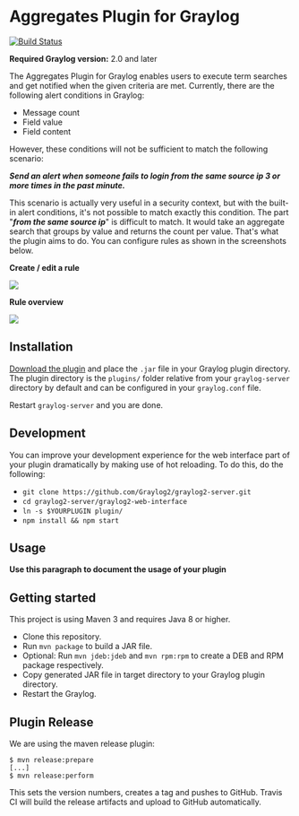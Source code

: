 # Aggregates Plugin for Graylog

[![Build Status](https://travis-ci.org/cvtienhoven/graylog-plugin-aggregates.svg?branch=master)](https://travis-ci.org/cvtienhoven/graylog-plugin-aggregates)

**Required Graylog version:** 2.0 and later

The Aggregates Plugin for Graylog enables users to execute term searches and get notified when the given criteria are met. Currently, there are the following alert conditions in Graylog:

* Message count
* Field value
* Field content

However, these conditions will not be sufficient to match the following scenario:

**_Send an alert when someone fails to login from the same source ip 3 or more times in the past minute._**

This scenario is actually very useful in a security context, but with the built-in alert conditions, it's not possible to match exactly this condition. The part "**_from the same source ip_**" is difficult to match. It would take an aggregate search that groups by value and returns the count per value. That's what the plugin aims to do. You can configure rules as shown in the screenshots below.

**Create / edit a rule**

![](https://github.com/cvtienhoven/graylog-plugin-aggregates/blob/master/images/edit_rule.png)


**Rule overview**

![](https://github.com/cvtienhoven/graylog-plugin-aggregates/blob/master/images/list.png)


Installation
------------

[Download the plugin](https://github.com/cvtienhoven/graylog-plugin-aggregates/releases)
and place the `.jar` file in your Graylog plugin directory. The plugin directory
is the `plugins/` folder relative from your `graylog-server` directory by default
and can be configured in your `graylog.conf` file.

Restart `graylog-server` and you are done.

Development
-----------

You can improve your development experience for the web interface part of your plugin
dramatically by making use of hot reloading. To do this, do the following:

* `git clone https://github.com/Graylog2/graylog2-server.git`
* `cd graylog2-server/graylog2-web-interface`
* `ln -s $YOURPLUGIN plugin/`
* `npm install && npm start`

Usage
-----

__Use this paragraph to document the usage of your plugin__


Getting started
---------------

This project is using Maven 3 and requires Java 8 or higher.

* Clone this repository.
* Run `mvn package` to build a JAR file.
* Optional: Run `mvn jdeb:jdeb` and `mvn rpm:rpm` to create a DEB and RPM package respectively.
* Copy generated JAR file in target directory to your Graylog plugin directory.
* Restart the Graylog.

Plugin Release
--------------

We are using the maven release plugin:

```
$ mvn release:prepare
[...]
$ mvn release:perform
```

This sets the version numbers, creates a tag and pushes to GitHub. Travis CI will build the release artifacts and upload to GitHub automatically.
